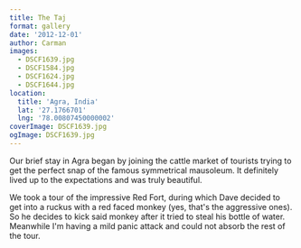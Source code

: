 ```yaml
---
title: The Taj
format: gallery
date: '2012-12-01'
author: Carman
images:
  - DSCF1639.jpg
  - DSCF1584.jpg
  - DSCF1624.jpg
  - DSCF1644.jpg
location:
  title: 'Agra, India'
  lat: '27.1766701'
  lng: '78.00807450000002'
coverImage: DSCF1639.jpg
ogImage: DSCF1639.jpg
---
```

Our brief stay in Agra began by joining the cattle market of tourists trying to get the perfect snap of the famous symmetrical mausoleum. It definitely lived up to the expectations and was truly beautiful.

We took a tour of the impressive Red Fort, during which Dave decided to get into a ruckus with a red faced monkey (yes, that's the aggressive ones). So he decides to kick said monkey after it tried to steal his bottle of water. Meanwhile I'm having a mild panic attack and could not absorb the rest of the tour.
